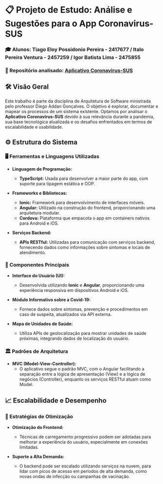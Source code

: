 # :clipboard: Projeto de Estudo: Análise e Sugestões para o App Coronavirus-SUS

### :mortar_board: Alunos:  Tiago Eloy Possidonio Pereira - 2417677 / Italo Pereira Ventura - 2457259 / Igor Batista Lima - 2475855

### :open_file_folder: Repositório analisado: [Aplicativo Coronavirus-SUS](https://github.com/spbgovbr/aplicativo-coronavirus-sus)

## 🛠️ Visão Geral
Este trabalho é parte da disciplina de Arquitetura de Software ministrada pelo professor Diego Addan Gonçalves. O objetivo é explorar, documentar e mapear os processos de um sistema existente. Optamos por analisar o **Aplicativo Coronavirus-SUS** devido à sua relevância durante a pandemia, sua base tecnológica atualizada e os desafios enfrentados em termos de escalabilidade e usabilidade.

## ⚙️ Estrutura do Sistema
### 🖥️ Ferramentas e Linguagens Utilizadas
- **Linguagem de Programação:**
  - **TypeScript:** Usada para desenvolver a maior parte do app, com suporte para tipagem estática e OOP.

- **Frameworks e Bibliotecas:**
  - **Ionic:** Framework para desenvolvimento de interfaces móveis.
  - **Angular:** Utilizado na construção do frontend, proporcionando uma arquitetura modular.
  - **Cordova:** Plataforma que empacota o app em containers nativos para Android e iOS.

- **Serviços Backend:**
  - **APIs RESTful:** Utilizadas para comunicação com serviços backend, fornecendo dados como informações sobre sintomas e locais de atendimento.
  
 ### 🧩 Componentes Principais
- **Interface do Usuário (UI):**
  - Desenvolvida utilizando **Ionic** e **Angular**, proporcionando uma experiência responsiva em dispositivos Android e iOS.

- **Módulo Informativo sobre a Covid-19:**
  - Fornece dados sobre sintomas, prevenção e procedimentos em caso de suspeita, atualizados via API externa.

- **Mapa de Unidades de Saúde:**
  - Utiliza APIs de geolocalização para mostrar unidades de saúde próximas, integrando dados de localização do usuário.

### 🏛️ Padrões de Arquitetura

- **MVC (Model-View-Controller):**
  - O aplicativo segue o padrão MVC, com o Angular facilitando a separação entre a lógica de apresentação (View) e a lógica de negócios (Controller), enquanto os serviços RESTful atuam como Model.

## 📈 Escalabilidade e Desempenho

### 🔧 Estratégias de Otimização

- **Otimização do Frontend:**
  - Técnicas de carregamento progressivo podem ser adotadas para melhorar a experiência do usuário, especialmente em conexões limitadas.

- **Suporte a Alta Demanda:**
  - O backend pode ser escalado utilizando serviços na nuvem, para lidar com picos de acesso em períodos de alta demanda, como novas ondas de infecção ou campanhas de vacinação.

